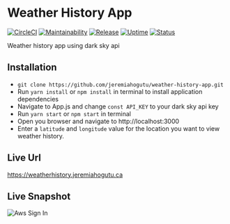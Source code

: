 # Weather History App

[![CircleCI](https://img.shields.io/circleci/build/github/jeremiahogutu/circle-ci-react.svg)](https://circleci.com/gh/jeremiahogutu/weather-history-app) [![Maintainability](https://api.codeclimate.com/v1/badges/97e41be3fe208942fbfc/maintainability)](https://codeclimate.com/github/jeremiahogutu/weather-history-app/maintainability) [![Release](https://img.shields.io/github/v/release/jeremiahogutu/weather-history-app)](https://github.com/jeremiahogutu/weather-history-app/releases) [![Uptime](https://img.shields.io/uptimerobot/ratio/m783422140-722f44b9fb6973424feac344)](https://stats.uptimerobot.com/EZ1lvu3orK) [![Status](https://img.shields.io/uptimerobot/status/m783422140-722f44b9fb6973424feac344)](https://stats.uptimerobot.com/EZ1lvu3orK)  

Weather history app using dark sky api

## Installation
* `git clone https://github.com/jeremiahogutu/weather-history-app.git`
* Run `yarn install` or `npm install` in terminal to install application dependencies
* Navigate to App.js and change `const API_KEY` to your dark sky api key
* Run `yarn start` or `npm start` in terminal
* Open you browser and navigate to http://localhost:3000
* Enter a `latitude` and `longitude` value for the location you want to view weather history.

## Live Url
https://weatherhistory.jeremiahogutu.ca

## Live Snapshot
![Aws Sign In](https://portfolio-jeremiah.s3.ca-central-1.amazonaws.com/weatherSnapshot.png)
